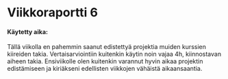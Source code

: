 # Viikkoraportti 6

#### Käytetty aika:
Tällä viikolla en pahemmin saanut edistettyä projektia muiden kurssien kiireiden takia. Vertaisarviointiin kuitenkin käytin noin vajaa 4h, kiinnostavan aiheen takia. Ensiviikolle olen kuitenkin varannut hyvin aikaa projektin edistämiseen ja kiriäkseni edellisten viikkojen vähäistä aikaansaantia.
